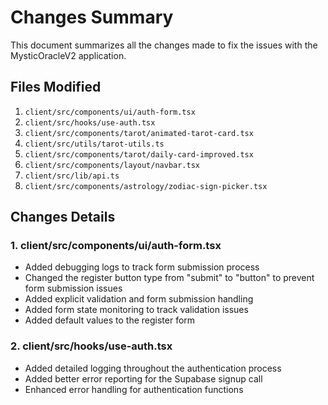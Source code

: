 # Changes Summary

This document summarizes all the changes made to fix the issues with the MysticOracleV2 application.

## Files Modified

1. `client/src/components/ui/auth-form.tsx`
2. `client/src/hooks/use-auth.tsx`
3. `client/src/components/tarot/animated-tarot-card.tsx`
4. `client/src/utils/tarot-utils.ts`
5. `client/src/components/tarot/daily-card-improved.tsx`
6. `client/src/components/layout/navbar.tsx`
7. `client/src/lib/api.ts`
8. `client/src/components/astrology/zodiac-sign-picker.tsx`

## Changes Details

### 1. client/src/components/ui/auth-form.tsx

- Added debugging logs to track form submission process
- Changed the register button type from "submit" to "button" to prevent form submission issues
- Added explicit validation and form submission handling
- Added form state monitoring to track validation issues
- Added default values to the register form

### 2. client/src/hooks/use-auth.tsx

- Added detailed logging throughout the authentication process
- Added better error reporting for the Supabase signup call
- Enhanced error handling for authentication functions
